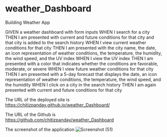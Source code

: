 # weather_Dashboard
Building Weather App

GIVEN a weather dashboard with form inputs
WHEN I search for a city
THEN I am presented with current and future conditions for that city and that city is added to the search history
WHEN I view current weather conditions for that city
THEN I am presented with the city name, the date, an icon representation of weather conditions, the temperature, the humidity, the wind speed, and the UV index
WHEN I view the UV index
THEN I am presented with a color that indicates whether the conditions are favorable, moderate, or severe
WHEN I view future weather conditions for that city
THEN I am presented with a 5-day forecast that displays the date, an icon representation of weather conditions, the temperature, the wind speed, and the humidity
WHEN I click on a city in the search history
THEN I am again presented with current and future conditions for that city


The URL of the deployed site is https://chitizpanday.github.io/weather_Dashboard/

The URL of the Github is https://github.com/chitizpanday/weather_Dashboard

The screenshot of the application ![Screenshot (51)](https://user-images.githubusercontent.com/105695567/181409218-c53bf593-8277-4c6b-8ff0-976ef269ff22.png)
